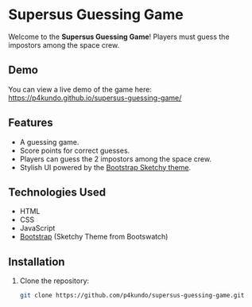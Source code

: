 # Supersus Guessing Game

Welcome to the **Supersus Guessing Game**! Players must guess the impostors among the space crew.

## Demo

You can view a live demo of the game here: https://p4kundo.github.io/supersus-guessing-game/

## Features

- A guessing game.
- Score points for correct guesses.
- Players can guess the 2 impostors among the space crew.
- Stylish UI powered by the [Bootstrap Sketchy theme](https://bootswatch.com/sketchy/).
  
## Technologies Used

- HTML
- CSS
- JavaScript
- [Bootstrap](https://getbootstrap.com/) (Sketchy Theme from Bootswatch)

## Installation

1. Clone the repository:

   ```bash
   git clone https://github.com/p4kundo/supersus-guessing-game.git
